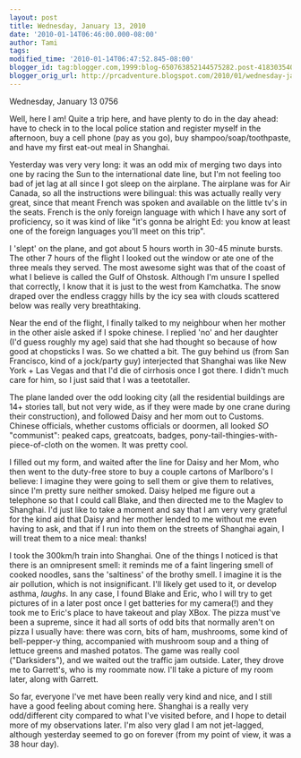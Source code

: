 ```yaml
---
layout: post
title: Wednesday, January 13, 2010
date: '2010-01-14T06:46:00.000-08:00'
author: Tami
tags: 
modified_time: '2010-01-14T06:47:52.845-08:00'
blogger_id: tag:blogger.com,1999:blog-650763852144575282.post-4183035403487165311
blogger_orig_url: http://prcadventure.blogspot.com/2010/01/wednesday-january-13-2010.html
---
```


Wednesday, January 13 0756

Well, here I am! Quite a trip here, and have plenty to do in the day ahead: have to check in to the local police station and register myself in the afternoon, buy a cell phone (pay as you go), buy shampoo/soap/toothpaste, and have my first eat-out meal in Shanghai.

Yesterday was very very long: it was an odd mix of merging two days into one by racing the Sun to the international date line, but I'm not feeling too bad of jet lag at all since I got sleep on the airplane. The airplane was for Air Canada, so all the instructions were bilingual: this was actually really very great, since that meant French was spoken and available on the little tv's in the seats. French is the only foreign language with which I have any sort of proficiency, so it was kind of like "it's gonna be alright Ed: you know at least one of the foreign languages you'll meet on this trip".

I 'slept' on the plane, and got about 5 hours worth in 30-45 minute bursts. The other 7 hours of the flight I looked out the window or ate one of the three meals they served. The most awesome sight was that of the coast of what I believe is called the Gulf of Ohstosk. Although I'm unsure I spelled that correctly, I know that it is just to the west from Kamchatka. The snow draped over the endless craggy hills by the icy sea with clouds scattered below was really very breathtaking.

Near the end of the flight, I finally talked to my neighbour when her mother in the other aisle asked if I spoke chinese. I replied 'no' and her daughter (I'd guess roughly my age) said that she had thought so because of how good at chopsticks I was. So we chatted a bit. The guy behind us (from San Francisco, kind of a jock/party guy) interjected that Shanghai was like New York + Las Vegas and that I'd die of cirrhosis once I got there. I didn't much care for him, so I just said that I was a teetotaller.

The plane landed over the odd looking city (all the residential buildings are 14+ stories tall, but not very wide, as if they were made by one crane during their construction), and followed Daisy and her mom out to Customs. Chinese officials, whether customs officials or doormen, all looked *SO* "communist": peaked caps, greatcoats, badges, pony-tail-thingies-with-piece-of-cloth on the women. It was pretty cool.

I filled out my form, and waited after the line for Daisy and her Mom, who then went to the duty-free store to buy a couple cartons of Marlboro's I believe: I imagine they were going to sell them or give them to relatives, since I'm pretty sure neither smoked. Daisy helped me figure out a telephone so that I could call Blake, and then directed me to the Maglev to Shanghai. I'd just like to take a moment and say that I am very very grateful for the kind aid that Daisy and her mother lended to me without me even having to ask, and that if I run into them on the streets of Shanghai again, I will treat them to a nice meal: thanks!

I took the 300km/h train into Shanghai. One of the things I noticed is that there is an omnipresent smell: it reminds me of a faint lingering smell of cooked noodles, sans the 'saltiness' of the brothy smell. I imagine it is the air pollution, which is not insignificant. I'll likely get used to it, or develop asthma, *laughs*. In any case, I found Blake and Eric, who I will try to get pictures of in a later post once I get batteries for my camera(!) and they took me to Eric's place to have takeout and play XBox. The pizza must've been a supreme, since it had all sorts of odd bits that normally aren't on pizza I usually have: there was corn, bits of ham, mushrooms, some kind of bell-pepper-y thing, accompanied with mushroom soup and a thing of lettuce greens and mashed potatos. The game was really cool ("Darksiders"), and we waited out the traffic jam outside. Later, they drove me to Garrett's, who is my roommate now. I'll take a picture of my room later, along with Garrett.

So far, everyone I've met have been really very kind and nice, and I still have a good feeling about coming here. Shanghai is a really very odd/different city compared to what I've visited before, and I hope to detail more of my observations later. I'm also very glad I am not jet-lagged, although yesterday seemed to go on forever (from my point of view, it was a 38 hour day).
